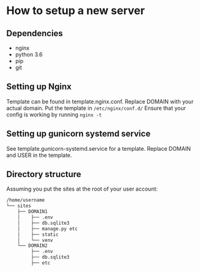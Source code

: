 How to setup a new server
=========================

## Dependencies

* nginx
* python 3.6
* pip
* git

## Setting up Nginx

Template can be found in template.nginx.conf.
Replace DOMAIN with your actual domain.
Put the template in `/etc/nginx/conf.d/`
Ensure that your config is working by running `nginx -t`

## Setting up gunicorn systemd service

See template.gunicorn-systemd.service for a template.
Replace DOMAIN and USER in the template.

## Directory structure

Assuming you put the sites at the root of your user account:

```bash
/home/username
└── sites
    ├── DOMAIN1
    │    ├── .env
    │    ├── db.sqlite3
    │    ├── manage.py etc
    │    ├── static
    │    └── venv
    └── DOMAIN2
         ├── .env
         ├── db.sqlite3
         ├── etc
```
